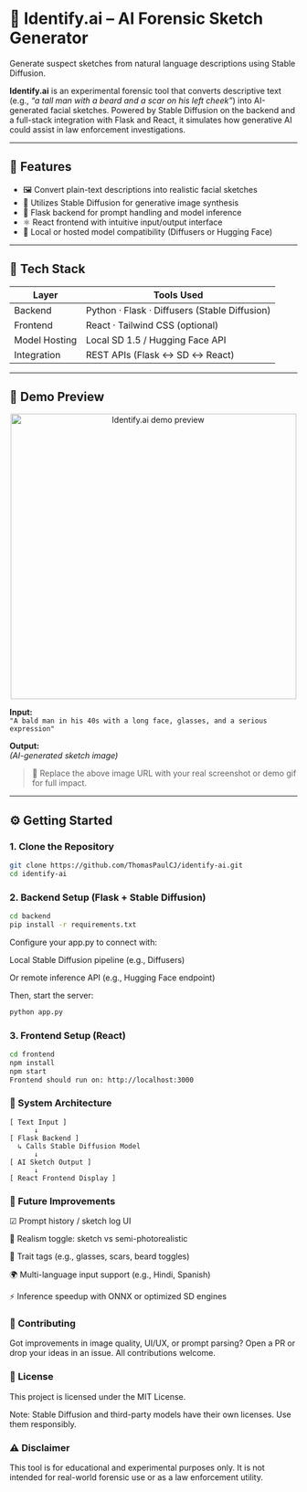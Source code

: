 # 🧠 Identify.ai – AI Forensic Sketch Generator

Generate suspect sketches from natural language descriptions using Stable Diffusion.

**Identify.ai** is an experimental forensic tool that converts descriptive text (e.g., *“a tall man with a beard and a scar on his left cheek”*) into AI-generated facial sketches. Powered by Stable Diffusion on the backend and a full-stack integration with Flask and React, it simulates how generative AI could assist in law enforcement investigations.

---

## 🎯 Features

- 🖼️ Convert plain-text descriptions into realistic facial sketches
- 🧠 Utilizes Stable Diffusion for generative image synthesis
- 🔗 Flask backend for prompt handling and model inference
- ⚛️ React frontend with intuitive input/output interface
- 🔌 Local or hosted model compatibility (Diffusers or Hugging Face)

---

## 🧰 Tech Stack

| Layer         | Tools Used                             |
|---------------|----------------------------------------|
| Backend       | Python · Flask · Diffusers (Stable Diffusion) |
| Frontend      | React · Tailwind CSS (optional)        |
| Model Hosting | Local SD 1.5 / Hugging Face API        |
| Integration   | REST APIs (Flask ↔ SD ↔ React)         |

---

## 🚀 Demo Preview

<p align="center">
  <img src="https://your-demo-image-or-gif-url" width="500" alt="Identify.ai demo preview" />
</p>

**Input:**  
`"A bald man in his 40s with a long face, glasses, and a serious expression"`

**Output:**  
*(AI-generated sketch image)*

> 📸 Replace the above image URL with your real screenshot or demo gif for full impact.

---

## ⚙️ Getting Started

### 1. Clone the Repository

```bash
git clone https://github.com/ThomasPaulCJ/identify-ai.git
cd identify-ai
```
### 2. Backend Setup (Flask + Stable Diffusion)
```bash
cd backend
pip install -r requirements.txt
```
Configure your app.py to connect with:

Local Stable Diffusion pipeline (e.g., Diffusers)

Or remote inference API (e.g., Hugging Face endpoint)

Then, start the server:

```bash
python app.py
```
### 3. Frontend Setup (React)
```bash
cd frontend
npm install
npm start
Frontend should run on: http://localhost:3000
```

### 🔧 System Architecture
```text
[ Text Input ]
      ↓
[ Flask Backend ]
  ↳ Calls Stable Diffusion Model
      ↓
[ AI Sketch Output ]
      ↓
[ React Frontend Display ]
```
### 🔮 Future Improvements
☑ Prompt history / sketch log UI

🎨 Realism toggle: sketch vs semi-photorealistic

🧠 Trait tags (e.g., glasses, scars, beard toggles)

🌍 Multi-language input support (e.g., Hindi, Spanish)

⚡ Inference speedup with ONNX or optimized SD engines

### 🤝 Contributing
Got improvements in image quality, UI/UX, or prompt parsing?
Open a PR or drop your ideas in an issue. All contributions welcome.

### 📄 License
This project is licensed under the MIT License.

Note: Stable Diffusion and third-party models have their own licenses. Use them responsibly.

### ⚠️ Disclaimer
This tool is for educational and experimental purposes only. It is not intended for real-world forensic use or as a law enforcement utility.

